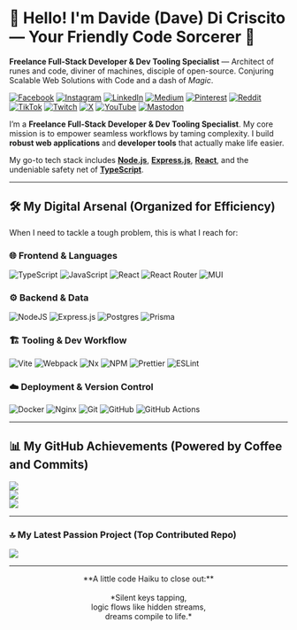 # 👋 Hello! I'm Davide (Dave) Di Criscito — Your Friendly Code Sorcerer 🧙

**Freelance Full-Stack Developer & Dev Tooling Specialist** — Architect of runes and code, diviner of machines, disciple of open-source. Conjuring Scalable Web Solutions with Code and a dash of _Magic_.

[![Facebook](https://img.shields.io/badge/Facebook-%231877F2.svg?logo=Facebook&logoColor=white)](https://facebook.com/dcdavidev) [![Instagram](https://img.shields.io/badge/Instagram-%23E4405F.svg?logo=Instagram&logoColor=white)](https://instagram.com/meldinco) [![LinkedIn](https://img.shields.io/badge/LinkedIn-%230077B5.svg?logo=linkedin&logoColor=white)](https://linkedin.com/in/dcdavidev) [![Medium](https://img.shields.io/badge/Medium-12100E?logo=medium&logoColor=white)](https://medium.com/@meldinco) [![Pinterest](https://img.shields.io/badge/Pinterest-%23E60023.svg?logo=Pinterest&logoColor=white)](https://pinterest.com/meldinco) [![Reddit](https://img.shields.io/badge/Reddit-%23FF4500.svg?logo=Reddit&logoColor=white)](https://reddit.com/user/meldinco) [![TikTok](https://img.shields.io/badge/TikTok-%23000000.svg?logo=TikTok&logoColor=white)](https://tiktok.com/@meldinco) [![Twitch](https://img.shields.io/badge/Twitch-%239146FF.svg?logo=Twitch&logoColor=white)](https://twitch.tv/meldinco) [![X](https://img.shields.io/badge/X-black.svg?logo=X&logoColor=white)](https://x.com/dcdavidev) [![YouTube](https://img.shields.io/badge/YouTube-%23FF0000.svg?logo=YouTube&logoColor=white)](https://youtube.com/@dcdavidev) [![Mastodon](https://img.shields.io/badge/-MASTODON-%232B90D9?logo=mastodon&logoColor=white)](https://techhub.social/@meldinco)

I’m a **Freelance Full-Stack Developer & Dev Tooling Specialist**. My core mission is to empower seamless workflows by taming complexity. I build **robust web applications** and **developer tools** that actually make life easier.

My go-to tech stack includes **[Node.js](https://nodejs.org/)**, **[Express.js](https://expressjs.com/)**, **[React](https://reactjs.org/)**, and the undeniable safety net of **[TypeScript](https://www.typescriptlang.org/)**.

---

## 🛠️ My Digital Arsenal (Organized for Efficiency)

When I need to tackle a tough problem, this is what I reach for:

### 🌐 Frontend & Languages

![TypeScript](https://img.shields.io/badge/typescript-%23007ACC.svg?style=for-the-badge&logo=typescript&logoColor=white) ![JavaScript](https://img.shields.io/badge/javascript-%23323330.svg?style=for-the-badge&logo=javascript&logoColor=%23F7DF1E)
![React](https://img.shields.io/badge/react-%2320232a.svg?style=for-the-badge&logo=react&logoColor=%2361DAFB) ![React Router](https://img.shields.io/badge/React_Router-CA4245?style=for-the-badge&logo=react-router&logoColor=white) ![MUI](https://img.shields.io/badge/MUI-%230081CB.svg?style=for-the-badge&logo=mui&logoColor=white)

### ⚙️ Backend & Data

![NodeJS](https://img.shields.io/badge/node.js-6DA55F?style=for-the-badge&logo=node.js&logoColor=white) ![Express.js](https://img.shields.io/badge/express.js-%23404d59.svg?style=for-the-badge&logo=express&logoColor=%2361DAFB)
![Postgres](https://img.shields.io/badge/postgres-%23316192.svg?style=for-the-badge&logo=postgresql&logoColor=white) ![Prisma](https://img.shields.io/badge/Prisma-3982CE?style=for-the-badge&logo=Prisma&logoColor=white)

### 🏗️ Tooling & Dev Workflow

![Vite](https://img.shields.io/badge/vite-%23646CFF.svg?style=for-the-badge&logo=vite&logoColor=white) ![Webpack](https://img.shields.io/badge/webpack-%238DD6F9.svg?style=for-the-badge&logo=webpack&logoColor=black) ![Nx](https://img.shields.io/badge/nx-143055?style=for-the-badge&logo=nx&logoColor=white)
![NPM](https://img.shields.io/badge/NPM-%23CB3837.svg?style=for-the-badge&logo=npm&logoColor=white) ![Prettier](https://img.shields.io/badge/prettier-%23F7B93E.svg?style=for-the-badge&logo=prettier&logoColor=black) ![ESLint](https://img.shields.io/badge/ESLint-4B3263?style=for-the-badge&logo=eslint&logoColor=white)

### ☁️ Deployment & Version Control

![Docker](https://img.shields.io/badge/docker-%230db7ed.svg?style=for-the-badge&logo=docker&logoColor=white) ![Nginx](https://img.shields.io/badge/nginx-%23009639.svg?style=for-the-badge&logo=nginx&logoColor=white)
![Git](https://img.shields.io/badge/git-%23F05033.svg?style=for-the-badge&logo=git&logoColor=white) ![GitHub](https://img.shields.io/badge/github-%23121011.svg?style=for-the-badge&logo=github&logoColor=white) ![GitHub Actions](https://img.shields.io/badge/github%20actions-%232671E5.svg?style=for-the-badge&logo=githubactions&logoColor=white)

---

## 📊 My GitHub Achievements (Powered by Coffee and Commits)

![](https://github-readme-stats.vercel.app/api?username=dcdavidev&theme=dark&hide_border=false&include_all_commits=true&count_private=true)<br/>
![](https://nirzak-streak-stats.vercel.app/?user=dcdavidev&theme=dark&hide_border=false)<br/>
![](https://github-readme-stats.vercel.app/api/top-langs/?username=dcdavidev&theme=dark&hide_border=false&include_all_commits=true&count_private=true&layout=compact)

---

### 🔝 My Latest Passion Project (Top Contributed Repo)

![](https://github-contributor-stats.vercel.app/api?username=dcdavidev&limit=5&theme=dark&combine_all_yearly_contributions=true)

---

<p align="center">
    **A little code Haiku to close out:**<br />
    <br />
    *Silent keys tapping,<br />
    logic flows like hidden streams,<br />
    dreams compile to life.*
</p>
